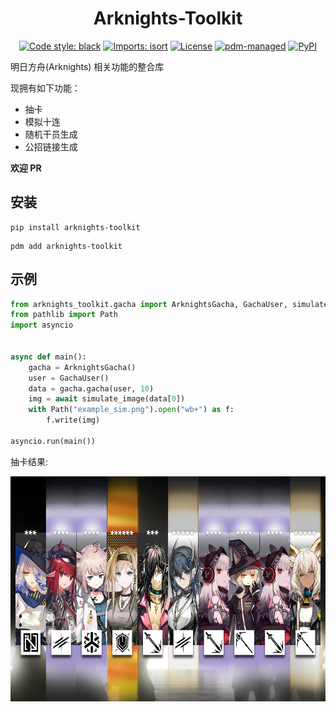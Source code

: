 <div align="center">

# Arknights-Toolkit

[![Code style: black](https://img.shields.io/badge/code%20style-black-000000.svg)](https://github.com/psf/black)
[![Imports: isort](https://img.shields.io/badge/%20imports-isort-%231674b1?style=flat&labelColor=ef8336)](https://pycqa.github.io/isort/)
[![License](https://img.shields.io/github/license/RF-Tar-Railt/arknights-toolkit)](https://github.com/RF-Tar-Railt/arknights-toolkit/blob/master/LICENSE)
[![pdm-managed](https://img.shields.io/badge/pdm-managed-blueviolet)](https://pdm.fming.dev)
[![PyPI](https://img.shields.io/pypi/v/arknights-toolkit)](https://img.shields.io/pypi/v/arknights-toolkit)

</div>

明日方舟(Arknights) 相关功能的整合库

现拥有如下功能：

- 抽卡
- 模拟十连
- 随机干员生成
- 公招链接生成

**欢迎 PR**

## 安装

```shell
pip install arknights-toolkit
```

```shell
pdm add arknights-toolkit
```

## 示例

```python
from arknights_toolkit.gacha import ArknightsGacha, GachaUser, simulate_image
from pathlib import Path
import asyncio


async def main():
    gacha = ArknightsGacha()
    user = GachaUser()
    data = gacha.gacha(user, 10)
    img = await simulate_image(data[0])
    with Path("example_sim.png").open("wb+") as f:
        f.write(img)

asyncio.run(main())
```

抽卡结果:

<img src="https://github.com/RF-Tar-Railt/arknights-toolkit/blob/master/example_sim.png" align="left" width="640" height="360" alt="抽卡结果">